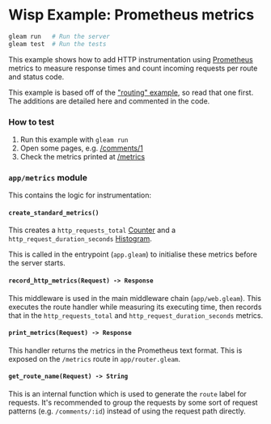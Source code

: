 # Wisp Example: Prometheus metrics

```sh
gleam run   # Run the server
gleam test  # Run the tests
```

This example shows how to add HTTP instrumentation using [Prometheus](https://prometheus.io/docs/introduction/overview/)
metrics to measure response times and count incoming requests per route and status code.

This example is based off of the ["routing" example][routing], so read that
one first. The additions are detailed here and commented in the code.

[routing]: https://github.com/lpil/wisp/tree/main/examples/01-routing

### How to test

1. Run this example with `gleam run`
2. Open some pages, e.g. [/comments/1](http://localhost:8000/comments/1)
2. Check the metrics printed at [/metrics](http://localhost:8000/metrics)

### `app/metrics` module

This contains the logic for instrumentation:
#### `create_standard_metrics()`

This creates a `http_requests_total` [Counter](https://prometheus.io/docs/concepts/metric_types/#counter)
and a `http_request_duration_seconds` [Histogram](https://prometheus.io/docs/concepts/metric_types/#histogram).

This is called in the entrypoint (`app.gleam`) to initialise these metrics before the server starts.

#### `record_http_metrics(Request) -> Response`

This middleware is used in the main middleware chain (`app/web.gleam`). This executes the route handler while measuring its
executing time, then records that in the `http_requests_total` and `http_request_duration_seconds` metrics.

#### `print_metrics(Request) -> Response`

This handler returns the metrics in the Prometheus text format. This is exposed on the `/metrics` route in `app/router.gleam`.

#### `get_route_name(Request) -> String`

This is an internal function which is used to generate the `route` label for requests. It's recommended to group the requests
by some sort of request patterns (e.g. `/comments/:id`) instead of using the request path directly.
